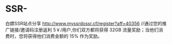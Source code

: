 # SSR-
白嫖SSR站点分享
http://www.myssrdossr.cf/register?aff=40356   //通过您的推广链接/邀请码注册返利 5￥/用户,你们双方都将获得 32GB 流量奖励；当他们消费时，您将获得他们消费金额的 15% 作为奖励。
